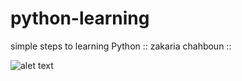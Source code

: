 # python-learning
simple steps to learning Python
:: zakaria chahboun ::

![alet text](http://rightclickmedia.co.za/wp-content/uploads/2016/07/Python-Logo-PNG-Image.png)
